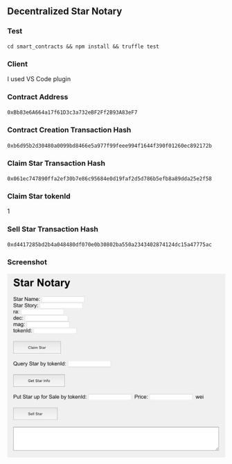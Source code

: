 Decentralized Star Notary
--

### Test
```shell
cd smart_contracts && npm install && truffle test
```

### Client
I used VS Code plugin

### Contract Address
`0xBb83e6A664a17f61D3c3a732eBF2Ff2B93A83eF7`

### Contract Creation Transaction Hash
`0xb6d95b2d30480a0099bd8466e5a977f99feee994f1644f390f01260ec892172b`

### Claim Star Transaction Hash
`0x061ec747890ffa2ef30b7e86c95684e0d19faf2d5d786b5efb8a89dda25e2f58`

### Claim Star tokenId
1

### Sell Star Transaction Hash
`0xd4417285bd2b4a048480df070e0b30802ba550a2343402874124dc15a47775ac`

### Screenshot
![client](./client.png)
